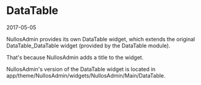 DataTable
============
2017-05-05




NullosAdmin provides its own DataTable widget, which extends the original DataTable_DataTable widget (provided by
the DataTable module).

That's because NullosAdmin adds a title to the widget.


NullosAdmin's version of the DataTable widget is located in app/theme/NullosAdmin/widgets/NullosAdmin/Main/DataTable.